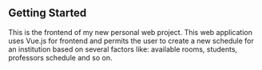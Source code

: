 ## Getting Started

This is the frontend of my new personal web project.
This web application uses Vue.js for frontend and permits the user to create 
a new schedule for an institution based on several factors like: available rooms, students, professors schedule and so on.
